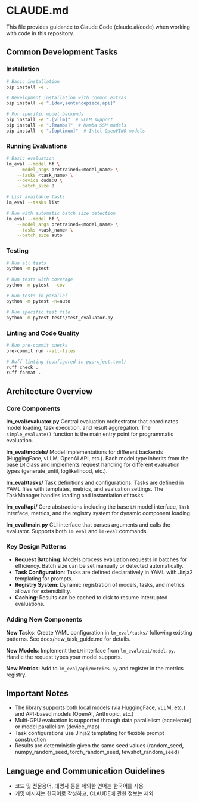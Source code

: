 # CLAUDE.md

This file provides guidance to Claude Code (claude.ai/code) when working with code in this repository.

## Common Development Tasks

### Installation
```bash
# Basic installation
pip install -e .

# Development installation with common extras
pip install -e ".[dev,sentencepiece,api]"

# For specific model backends
pip install -e ".[vllm]"  # vLLM support
pip install -e ".[mamba]"  # Mamba SSM models
pip install -e ".[optimum]"  # Intel OpenVINO models
```

### Running Evaluations
```bash
# Basic evaluation
lm_eval --model hf \
    --model_args pretrained=<model_name> \
    --tasks <task_name> \
    --device cuda:0 \
    --batch_size 8

# List available tasks
lm_eval --tasks list

# Run with automatic batch size detection
lm_eval --model hf \
    --model_args pretrained=<model_name> \
    --tasks <task_name> \
    --batch_size auto
```

### Testing
```bash
# Run all tests
python -m pytest

# Run tests with coverage
python -m pytest --cov

# Run tests in parallel
python -m pytest -n=auto

# Run specific test file
python -m pytest tests/test_evaluator.py
```

### Linting and Code Quality
```bash
# Run pre-commit checks
pre-commit run --all-files

# Ruff linting (configured in pyproject.toml)
ruff check .
ruff format .
```

## Architecture Overview

### Core Components

**lm_eval/evaluator.py**
Central evaluation orchestrator that coordinates model loading, task execution, and result aggregation. The `simple_evaluate()` function is the main entry point for programmatic evaluation.

**lm_eval/models/**
Model implementations for different backends (HuggingFace, vLLM, OpenAI API, etc.). Each model type inherits from the base `LM` class and implements request handling for different evaluation types (generate_until, loglikelihood, etc.).

**lm_eval/tasks/**
Task definitions and configurations. Tasks are defined in YAML files with templates, metrics, and evaluation settings. The TaskManager handles loading and instantiation of tasks.

**lm_eval/api/**
Core abstractions including the base `LM` model interface, `Task` interface, metrics, and the registry system for dynamic component loading.

**lm_eval/__main__.py**
CLI interface that parses arguments and calls the evaluator. Supports both `lm_eval` and `lm-eval` commands.

### Key Design Patterns

- **Request Batching**: Models process evaluation requests in batches for efficiency. Batch size can be set manually or detected automatically.
- **Task Configuration**: Tasks are defined declaratively in YAML with Jinja2 templating for prompts.
- **Registry System**: Dynamic registration of models, tasks, and metrics allows for extensibility.
- **Caching**: Results can be cached to disk to resume interrupted evaluations.

### Adding New Components

**New Tasks**: Create YAML configuration in `lm_eval/tasks/` following existing patterns. See docs/new_task_guide.md for details.

**New Models**: Implement the `LM` interface from `lm_eval/api/model.py`. Handle the request types your model supports.

**New Metrics**: Add to `lm_eval/api/metrics.py` and register in the metrics registry.

## Important Notes

- The library supports both local models (via HuggingFace, vLLM, etc.) and API-based models (OpenAI, Anthropic, etc.)
- Multi-GPU evaluation is supported through data parallelism (accelerate) or model parallelism (device_map)
- Task configurations use Jinja2 templating for flexible prompt construction
- Results are deterministic given the same seed values (random_seed, numpy_random_seed, torch_random_seed, fewshot_random_seed)

## Language and Communication Guidelines

- 코드 및 전문용어, 대명사 등을 제외한 언어는 한국어를 사용
- 커밋 메시지는 한국어로 작성하고, CLAUDE에 관한 정보는 제외